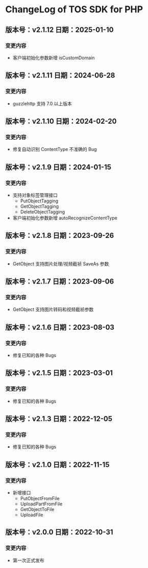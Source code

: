 # ChangeLog of TOS SDK for PHP

## 版本号：v2.1.12 日期：2025-01-10

### 变更内容

- 客户端初始化参数新增 isCustomDomain

## 版本号：v2.1.11 日期：2024-06-28

### 变更内容

- guzzlehttp 支持 7.0 以上版本

## 版本号：v2.1.10 日期：2024-02-20

### 变更内容

- 修复自动识别 ContentType 不准确的 Bug

## 版本号：v2.1.9 日期：2024-01-15

### 变更内容

- 支持对象标签管理接口
    - PutObjectTagging
    - GetObjectTagging
    - DeleteObjectTagging
- 客户端初始化参数新增 autoRecognizeContentType

## 版本号：v2.1.8 日期：2023-09-26

### 变更内容

- GetObject 支持图片处理/视频截祯 SaveAs 参数

## 版本号：v2.1.7 日期：2023-09-06

### 变更内容

- GetObject 支持图片转码和视频截祯参数

## 版本号：v2.1.6 日期：2023-08-03

### 变更内容

- 修复已知的各种 Bugs

## 版本号：v2.1.5 日期：2023-03-01

### 变更内容

- 修复已知的各种 Bugs

## 版本号：v2.1.3 日期：2022-12-05

### 变更内容

- 修复已知的各种 Bugs

## 版本号：v2.1.0 日期：2022-11-15

### 变更内容

- 新增接口
    - PutObjectFromFile
    - UploadPartFromFile
    - GetObjectToFile
    - UploadFile

## 版本号：v2.0.0 日期：2022-10-31

### 变更内容

- 第一次正式发布
